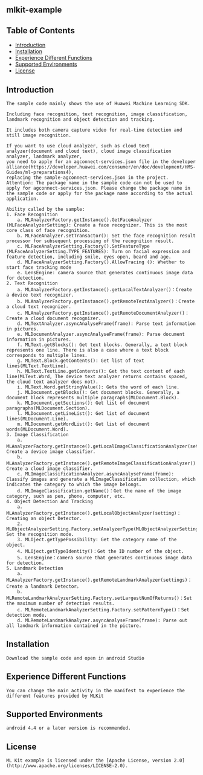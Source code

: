 ## mlkit-example


## Table of Contents

 * [Introduction](#introduction)
 * [Installation](#installation)
 * [Experience Different Functions](#experience-different-functions)
 * [Supported Environments](#supported-environments)
 * [License](#license)


## Introduction
    The sample code mainly shows the use of Huawei Machine Learning SDK.
	
	Including face recognition, text recognition, image classification, landmark recognition and object detection and tracking.
	
	It includes both camera capture video for real-time detection and still image recognition.
	
    If you want to use cloud analyzer, such as cloud text analyzer(document and cloud text), cloud image classification analyzer, landmark analyzer,
    you need to apply for an agconnect-services.json file in the developer alliance(https://developer.huawei.com/consumer/en/doc/development/HMS-Guides/ml-preparations4),
    replacing the sample-agconnect-services.json in the project.
	Attention: The package name in the sample code can not be used to apply for agconnect-services.json. Please change the package name in the sample code or apply for the package name according to the actual application.
	
    Ability called by the sample:
    1. Face Recognition
		a. MLAnalyzerFactory.getInstance().GetFaceAnalyzer (MLFaceAnalyzerSetting): Create a face recognizer. This is the most core class of face recognition.
		b. MLFaceAnalyzer.setTransactor(): Set the face recognition result processor for subsequent processing of the recognition result.
		c. MLFaceAnalyzerSetting.Factory().SetFeatureType (MLFaceAnalyzerSetting.TYPE_FEATURES): Turn on facial expression and feature detection, including smile, eyes open, beard and age.
		d. MLFaceAnalyzerSetting.Factory().AllowTracing (): Whether to start face tracking mode
		e. LensEngine: camera source that generates continuous image data for detection.
	2. Text Recognition
		a. MLAnalyzerFactory.getInstance().getLocalTextAnalyzer()：Create a device text recognizer.
		b. MLAnalyzerFactory.getInstance().getRemoteTextAnalyzer()：Create a cloud text recognizer.
		c. MLAnalyzerFactory.getInstance().getRemoteDocumentAnalyzer()：Create a cloud document recognizer.
		d. MLTextAnalyzer.asyncAnalyseFrame(frame): Parse text information in pictures.
		e. MLDocumentAnalyzer.asyncAnalyseFrame(frame): Parse document information in pictures.
		f. MLText.getBlocks(): Get text blocks. Generally, a text block represents one line. There is also a case where a text block corresponds to multiple lines.
		g. MLText.Block.getContents(): Get list of text lines(MLText.TextLine).
		h. MLText.TextLine.getContents(): Get the text content of each line(MLText.Word, The device text analyzer returns contains spaced, the cloud text analyzer does not).
		i. MLText.Word.getStringValue(): Gets the word of each line.
		j. MLDocument.getBlocks(): Get document blocks. Generally, a document block represents multiple paragraphs(MLDocument.Block).
        k. MLDocument.getSections(): Get list of document paragraphs(MLDocument.Section).
        l. MLDocument.getLineList(): Get list of document lines(MLDocument.Line).
        m. MLDocument.getWordList(): Get list of document words(MLDocument.Word).
	3. Image Classification
		a. MLAnalyzerFactory.getInstance().getLocalImageClassificationAnalyzer(setting)：Create a device image classifier.
		b. MLAnalyzerFactory.getInstance().getRemoteImageClassificationAnalyzer()：Create a cloud image classifier.
		c. MLImageClassificationAnalyzer.asyncAnalyseFrame(frame): Classify images and generate a MLImageClassification collection, which indicates the category to which the image belongs.
		d. MLImageClassification.getName()：Get the name of the image category, such as pen, phone, computer, etc.
    4. Object Detection And Tracking
		a. MLAnalyzerFactory.getInstance().getLocalObjectAnalyzer(setting)：Creating an object Detector.
		2. MLObjectAnalyzerSetting.Factory.setAnalyzerType(MLObjectAnalyzerSetting.TYPE_VIDEO): Set the recognition mode.
		3. MLOject.getTypePossibility: Get the category name of the object.
		4. MLOject.getTypeIdentity()：Get the ID number of the object.
		5. LensEngine：camera source that generates continuous image data for detection.
	5. Landmark Detection
	    a. MLAnalyzerFactory.getInstance().getRemoteLandmarkAnalyzer(settings)：Create a landmark Detector。
		b. MLRemoteLandmarkAnalyzerSetting.Factory.setLargestNumOfReturns()：Set the maximum number of detection results.
		c. MLRemoteLandmarkAnalyzerSetting.Factory.setPatternType()：Set detection mode.
		d. MLRemoteLandmarkAnalyzer.asyncAnalyseFrame(frame): Parse out all landmark information contained in the picture.

## Installation
    Download the sample code and open in android Studio

## Experience Different Functions
    You can change the main activity in the manifest to experience the different features provided by MLKit

## Supported Environments
	android 4.4 or a later version is recommended.

##  License
    ML Kit example is licensed under the [Apache License, version 2.0](http://www.apache.org/licenses/LICENSE-2.0).